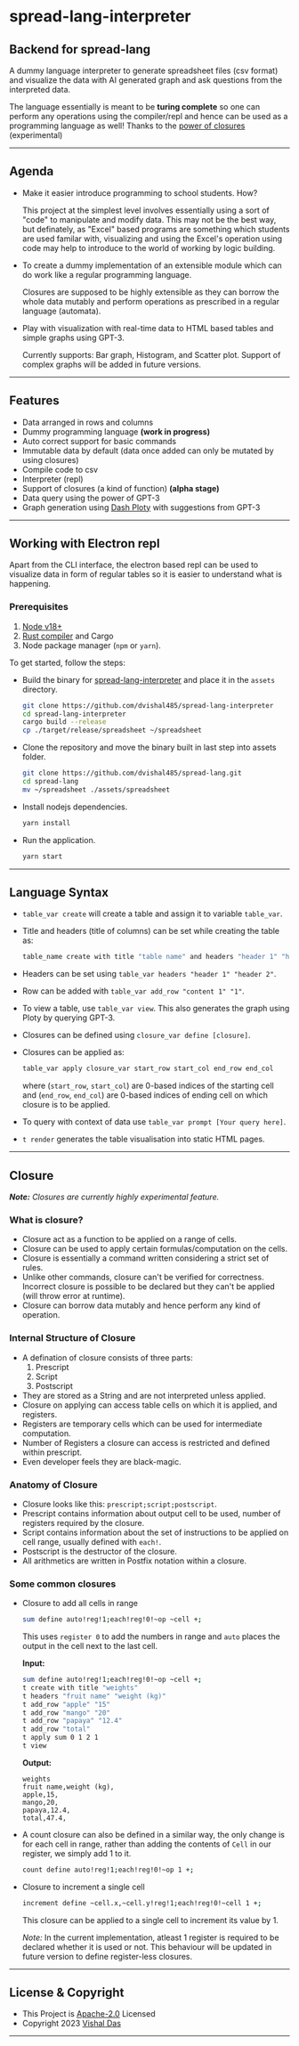 # spread-lang-interpreter

## Backend for spread-lang

A dummy language interpreter to generate spreadsheet files (csv format) and visualize the data with AI generated graph and ask questions from the interpreted data.

The language essentially is meant to be **turing complete** so one can perform any operations using the compiler/repl and hence can be used as a programming language as well! Thanks to the [power of closures](#closure) (experimental)

---

## Agenda

- Make it easier introduce programming to school students. How?
  
  This project at the simplest level involves essentially using a sort of "code" to manipulate and modify data. This may not be the best way, but definately, as "Excel" based programs are something which students are used familar with, visualizing and using the Excel's operation using code may help to introduce to the world of working by logic building.
- To create a dummy implementation of an extensible module which can do work like a regular programming language.
  
  Closures are supposed to be highly extensible as they can borrow the whole data mutably and perform operations as prescribed in a regular language (automata).
- Play with visualization with real-time data to HTML based tables and simple graphs using GPT-3.
  
  Currently supports: Bar graph, Histogram, and Scatter plot. Support of complex graphs will be added in future versions.

---

## Features

- Data arranged in rows and columns
- Dummy programming language **(work in progress)**
- Auto correct support for basic commands
- Immutable data by default (data once added can only be mutated by using closures)
- Compile code to csv
- Interpreter (repl)
- Support of closures (a kind of function) **(alpha stage)**
- Data query using the power of GPT-3
- Graph generation using [Dash Ploty](https://dash.plotly.com/) with suggestions from GPT-3

---

## Working with Electron repl

Apart from the CLI interface, the electron based repl can be used to visualize data in form of regular tables so it is easier to understand what is happening.

### Prerequisites

1. [Node v18+](https://nodejs.org/en/download)
2. [Rust compiler](https://www.rust-lang.org/tools/install) and Cargo
3. Node package manager (`npm` or `yarn`).

To get started, follow the steps:

- Build the binary for [spread-lang-interpreter](https://github.com/dvishal485/spread-lang-interpreter) and place it in the `assets` directory.

  ```bash
  git clone https://github.com/dvishal485/spread-lang-interpreter
  cd spread-lang-interpreter
  cargo build --release
  cp ./target/release/spreadsheet ~/spreadsheet
  ```

- Clone the repository and move the binary built in last step into assets folder.

  ```bash
  git clone https://github.com/dvishal485/spread-lang.git
  cd spread-lang
  mv ~/spreadsheet ./assets/spreadsheet
  ```

- Install nodejs dependencies.

  ```bash
  yarn install
  ```

- Run the application.

  ```bash
  yarn start
  ```

---

## Language Syntax

- `table_var create` will create a table and assign it to variable `table_var`.
- Title and headers (title of columns) can be set while creating the table as:

  ```bash
  table_name create with title "table name" and headers "header 1" "header 2"
  ```

- Headers can be set using `table_var headers "header 1" "header 2"`.
- Row can be added with `table_var add_row "content 1" "1"`.
- To view a table, use `table_var view`. This also generates the graph using Ploty by querying GPT-3.
- Closures can be defined using `closure_var define [closure]`.
- Closures can be applied as:
  
  ```bash
  table_var apply closure_var start_row start_col end_row end_col
  ```

  where (`start_row`, `start_col`) are 0-based indices of the starting cell and (`end_row`, `end_col`) are 0-based indices of ending cell on which closure is to be applied.

- To query with context of data use `table_var prompt [Your query here]`.
- `t render` generates the table visualisation into static HTML pages.

---

## Closure

***Note:** Closures are currently highly experimental feature.*

### What is closure?

- Closure act as a function to be applied on a range of cells.
- Closure can be used to apply certain formulas/computation on the cells.
- Closure is essentially a command written considering a strict set of rules.
- Unlike other commands, closure can't be verified for correctness. Incorrect closure is possible to be declared but they can't be applied (will throw error at runtime).
- Closure can borrow data mutably and hence perform any kind of operation.

### Internal Structure of Closure

- A defination of closure consists of three parts:
  1. Prescript
  1. Script
  1. Postscript
- They are stored as a String and are not interpreted unless applied.
- Closure on applying can access table cells on which it is applied, and registers.
- Registers are temporary cells which can be used for intermediate computation.
- Number of Registers a closure can access is restricted and defined within prescript.
- Even developer feels they are black-magic.

### Anatomy of Closure

- Closure looks like this: `prescript;script;postscript`.
- Prescript contains information about output cell to be used, number of registers required by the closure.
- Script contains information about the set of instructions to be applied on cell range, usually defined with `each!`.
- Postscript is the destructor of the closure.
- All arithmetics are written in Postfix notation within a closure.

### Some common closures

- Closure to add all cells in range
  
  ```bash
  sum define auto!reg!1;each!reg!0!~op ~cell +;
  ```

  This uses `register 0` to add the numbers in range and `auto` places the output in the cell next to the last cell.

  **Input:**

  ```bash
  sum define auto!reg!1;each!reg!0!~op ~cell +;
  t create with title "weights"
  t headers "fruit name" "weight (kg)"
  t add_row "apple" "15"
  t add_row "mango" "20"
  t add_row "papaya" "12.4"
  t add_row "total"
  t apply sum 0 1 2 1
  t view
  ```

  **Output:**

  ```csv
  weights
  fruit name,weight (kg),
  apple,15,
  mango,20,
  papaya,12.4,
  total,47.4,
  ```

- A count closure can also be defined in a similar way, the only change is for each cell in range, rather than adding the contents of `Cell` in our register, we simply add 1 to it.

  ```bash
  count define auto!reg!1;each!reg!0!~op 1 +;
  ```

- Closure to increment a single cell

  ```bash
  increment define ~cell.x,~cell.y!reg!1;each!reg!0!~cell 1 +;
  ```

  This closure can be applied to a single cell to increment its value by 1.

  *Note:* In the current implementation, atleast 1 register is required to be declared whether it is used or not. This behaviour will be updated in future version to define register-less closures.

---

## License & Copyright

- This Project is [Apache-2.0](./LICENSE) Licensed
- Copyright 2023 [Vishal Das](https://github.com/dvishal485)

---
